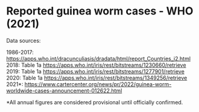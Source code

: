 # Reported guinea worm cases - WHO (2021)

Data sources:

1986-2017: https://apps.who.int/dracunculiasis/dradata/html/report_Countries_i2.html
2018: Table 1a https://apps.who.int/iris/rest/bitstreams/1230660/retrieve
2019: Table 1a https://apps.who.int/iris/rest/bitstreams/1277901/retrieve
2020: Table 1a https://apps.who.int/iris/rest/bitstreams/1349256/retrieve
2021*: https://www.cartercenter.org/news/pr/2022/guinea-worm-worldwide-cases-announcement-012622.html

*All annual figures are considered provisional until officially confirmed.